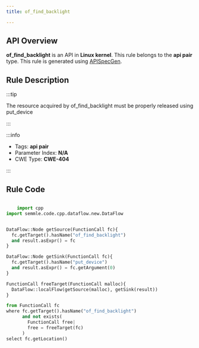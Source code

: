 ```yaml
---
title: of_find_backlight

---
```



## API Overview
**of_find_backlight** is an API in **Linux kernel**. This rule belongs to the **api pair** type. This rule is generated using [APISpecGen](../../tools/APISpecGen).
## Rule Description

:::tip

The resource acquired by of_find_backlight must be properly released using put_device

:::

:::info

- Tags: **api pair**
- Parameter Index: **N/A**
- CWE Type: **CWE-404**

:::

## Rule Code
```python

    import cpp
import semmle.code.cpp.dataflow.new.DataFlow


DataFlow::Node getSource(FunctionCall fc){
  fc.getTarget().hasName("of_find_backlight")
  and result.asExpr() = fc
}

DataFlow::Node getSink(FunctionCall fc){
  fc.getTarget().hasName("put_device")
  and result.asExpr() = fc.getArgument(0)
}

FunctionCall freeTarget(FunctionCall malloc){
  DataFlow::localFlow(getSource(malloc), getSink(result))
}

from FunctionCall fc
where fc.getTarget().hasName("of_find_backlight")
      and not exists(
        FunctionCall free| 
        free = freeTarget(fc)
      )
select fc.getLocation()

    
```